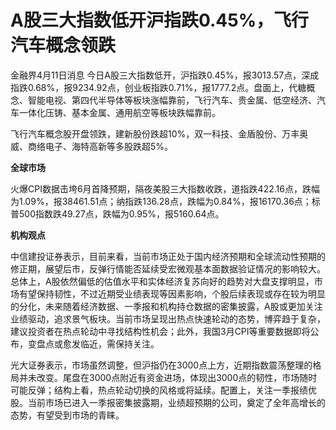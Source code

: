 # A股三大指数低开沪指跌0.45%，飞行汽车概念领跌

金融界4月11日消息
今日A股三大指数低开，沪指跌0.45%，报3013.57点，深成指跌0.68%，报9234.92点，创业板指跌0.71%，报1777.2点。盘面上，代糖概念、智能电视、第四代半导体等板块涨幅靠前，飞行汽车、贵金属、低空经济、汽车一体化压铸、基本金属、通用航空等板块跌幅靠前。

飞行汽车概念股开盘领跌，建新股份跌超10%，双一科技、金盾股份、万丰奥威、商络电子、海特高新等多股跌超5%。

**全球市场**

火爆CPI数据击垮6月首降预期，隔夜美股三大指数收跌，道指跌422.16点，跌幅为1.09%，报38461.51点；纳指跌136.28点，跌幅为0.84%，报16170.36点；标普500指数跌49.27点，跌幅为0.95%，报5160.64点。

**机构观点**

中信建投证券表示，目前来看，当前市场正处于国内经济预期和全球流动性预期的修正期，展望后市，反弹行情能否延续受宏微观基本面数据验证情况的影响较大。总体上，A股依然偏低的估值水平和实体经济复苏向好的趋势对大盘支撑明显，市场有望保持韧性，不过近期受业绩表现等因素影响，个股后续表现或存在较为明显的分化，未来随着经济数据、一季报和机构持仓数据的密集披露，A股或更加关注业绩驱动，追求景气板块。当前市场呈现出热点快速轮动的态势，博弈趋于复杂，建议投资者在热点轮动中寻找结构性机会；此外，我国3月CPI等重要数据即将公布，变盘点或愈发临近，需保持关注。

光大证券表示，市场虽然调整，但沪指仍在3000点上方，近期指数震荡整理的格局并未改变。尾盘在3000点附近有资金进场，体现出3000点的韧性，市场随时可能反弹；结构上看，热点轮动切换的风格或将延续。配置上，关注一季报绩优股。当前市场已进入一季报密集披露期，业绩超预期的公司，奠定了全年高增长的态势，有望受到市场的青睐。

